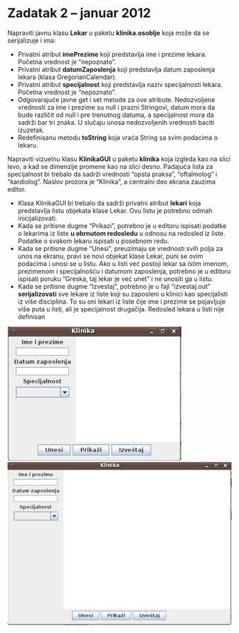 # Zadatak 2 – januar 2012

Napraviti javnu klasu **Lekar** u paketu **klinika.osoblje** koja može da se serijalizuje i ima:

* Privatni atribut **imePrezime** koji predstavlja ime i prezime lekara. Početna vrednost je “nepoznato”.
* Privatni atribut **datumZaposlenja** koji predstavlja datum zaposlenja lekara (klasa GregorianCalendar).
* Privatni atribut **specijalnost** koji predstavlja naziv specijalnosti lekara. Početna vrednost je “nepoznato”.
* Odgovarajuće javne get i set metode za ove atribute. Nedozvoljene vrednosti za ime i prezime su null i prazni Stringovi, datum mora da bude različit od null i pre trenutnog datuma, a specijalnost mora da sadrži bar tri znaka. U slučaju unosa nedozvoljenih vrednosti baciti izuzetak.
* Redefinisanu metodu **toString** koja vraća String sa svim podacima o lekaru.

Napraviti vizuelnu klasu **KlinikaGUI** u paketu **klinika** koja izgleda kao na slici levo, a kad se dimenzije promene kao na slici desno. Padajuća lista za specijalnost bi trebalo da sadrži vrednosti “opsta praksa”, “oftalmolog” i “kardiolog”. Naslov prozora je “Klinika”, a centralni deo ekrana zauzima editor.

* Klasa KlinikaGUI bi trebalo da sadrži privatni atribut **lekari** koja predstavlja listu objekata klase Lekar. Ovu listu je potrebno odmah inicijalizovati.
* Kada se pritisne dugme “Prikazi”, potrebno je u editoru ispisati podatke o lekarima iz liste __u obrnutom redosledu__ u odnosu na redosled iz liste. Podatke o svakom lekaru ispisati u posebnom redu.
* Kada se pritisne dugme “Unesi”, preuzimaju se vrednosti svih polja za unos na ekranu, pravi se novi objekat klase Lekar, puni se ovim podacima i unosi se u listu. Ako u listi već postoji lekar sa istim imenom, prezimenom i specijalnošću i datumom zaposlenja, potrebno je u editoru ispisati poruku  “Greska, taj lekar je već unet” i ne unositi ga u listu.
* Kada se pritisne dugme “Izvestaj”, potrebno je u fajl “izvestaj.out” __serijalizovati__ sve lekare iz liste koji su zaposleni u klinici kao specijalisti iz više disciplina. To su oni lekari iz liste čije ime i prezime se pojavljuje više puta u listi, ali je specijalnost drugačija. Redosled lekara u listi nije definisan

![Alt text](../images/KlinikaGUI.jpg)
![Alt text](../images/KlinikaGUI-maksimizovan.jpg)
